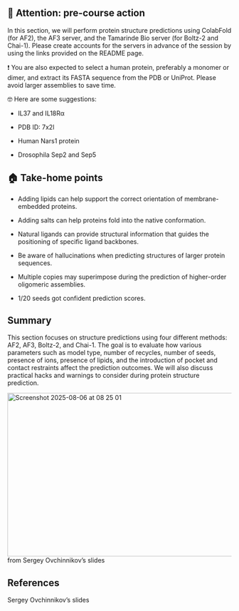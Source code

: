 ## 🚨 Attention: pre-course action

In this section, we will perform protein structure predictions using ColabFold (for AF2), the AF3 server, and the Tamarinde Bio server (for Boltz-2 and Chai-1). Please create accounts for the servers in advance of the session by using the links provided on the README page.

❗️ You are also expected to select a human protein, preferably a monomer or dimer, and extract its FASTA sequence from the PDB or UniProt. Please avoid larger assemblies to save time.

🤓 Here are some suggestions: 

- IL37 and IL18Rα

- PDB ID: 7x2l

- Human Nars1 protein

- Drosophila Sep2 and Sep5 

## 🏠 Take-home points

- Adding lipids can help support the correct orientation of membrane-embedded proteins.

- Adding salts can help proteins fold into the native conformation.

- Natural ligands can provide structural information that guides the positioning of specific ligand backbones.

- Be aware of hallucinations when predicting structures of larger protein sequences.

- Multiple copies may superimpose during the prediction of higher-order oligomeric assemblies.

- 1/20 seeds got confident prediction scores.

## Summary

This section focuses on structure predictions using four different methods: AF2, AF3, Boltz-2,
and Chai-1. The goal is to evaluate how various parameters such as model type, number of recycles, number of seeds, presence of ions, presence of lipids, and the introduction of pocket and contact restraints affect the prediction outcomes. We will also discuss practical hacks and warnings to consider during protein structure prediction.

<img width="672" height="367" alt="Screenshot 2025-08-06 at 08 25 01" src="https://github.com/user-attachments/assets/90fc4ece-9bf8-48fc-9658-6fd830207281" />
 from Sergey Ovchinnikov’s slides

## References

Sergey Ovchinnikov’s slides
